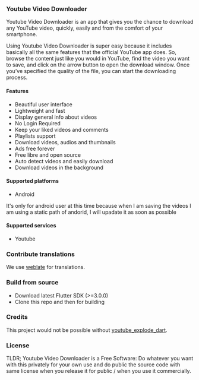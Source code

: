 ### Youtube Video Downloader
<p>Youtube Video Downloader is an app that gives you the chance to download any YouTube video, quickly, easily and from the comfort of your smartphone.

Using Youtube Video Downloader is super easy because it includes basically all the same features that the official YouTube app does. So, browse the content just like you would in YouTube, find the video you want to save, and click on the arrow button to open the download window. Once you’ve specified the quality of the file, you can start the downloading process.</p>

<h4>Features</h4>
<ul>
    <li>Beautiful user interface</li>
    <li>Lightweight and fast</li>
    <li>Display general info about videos</li>
    <li>No Login Required</li>
    <li>Keep your liked videos and comments</li>
    <li>Playlists support</li>
    <li>Download videos, audios and thumbnails</li>
    <li>Ads free forever</li>
    <li>Free libre and open source</li>
    <li> Auto detect videos and easily download</li>
    <li>Download videos in the background</li>
</ul>

<h4>Supported platforms</h4>

<ul>
    <li>Android</li>
</ul>
<p>It's only for android user at this time because when I am saving the videos I am using a static path of andorid, I will upadate it as soon as possible</p>

<h4>Supported services</h4>
<ul>
    <li>Youtube</li>
</ul>



### Contribute translations

We use [weblate](https://hosted.weblate.org/projects/pstube/) for translations.

### Build from source

- Download latest Flutter SDK (>=3.0.0)
- Clone this repo and then for building

### Credits

This project would not be possible without [youtube_explode_dart](https://github.com/Hexer10/youtube_explode_dart).

### License

TLDR;
Youtube Video Downloader is a Free Software: Do whatever you want with this privately for your own use and do public the source code with same license when you release it for public / when you use it commercially.